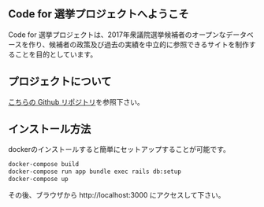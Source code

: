 ## Code for 選挙プロジェクトへようこそ

Code for 選挙プロジェクトは、2017年衆議院選挙候補者のオープンなデータベースを作り、候補者の政策及び過去の実績を中立的に参照できるサイトを制作することを目的としています。

## プロジェクトについて

[こちらの Github リポジトリ](https://github.com/codeforjapan/codeforelection)を参照下さい。

## インストール方法

dockerのインストールすると簡単にセットアップすることが可能です。

```bash
docker-compose build
docker-compose run app bundle exec rails db:setup
docker-compose up
```

その後、ブラウザから http://localhost:3000 にアクセスして下さい。
